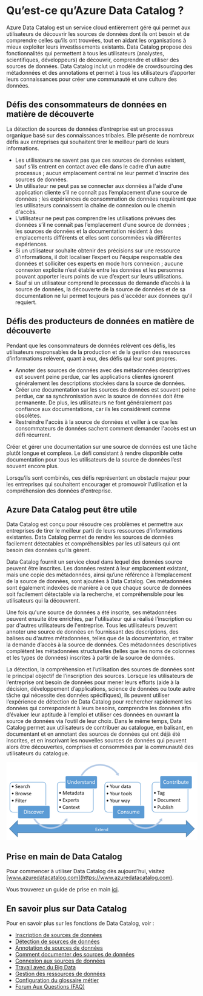 <properties
   pageTitle="Qu’est-ce qu’Azure Data Catalog | Microsoft Azure"
   description="Cet article présente Microsoft Azure Data Catalog, notamment ses fonctionnalités et les problèmes qu’il peut résoudre. Data Catalog fournit des fonctionnalités qui permettent à tous les utilisateurs (analystes, scientifiques, développeurs) d’enregistrer, découvrir, comprendre et utiliser des sources de données."
   services="data-catalog"
   documentationCenter=""
   authors="steelanddata"
   manager="NA"
   editor=""
   tags=""/>
<tags
   ms.service="data-catalog"
   ms.devlang="NA"
   ms.topic="get-started-article"
   ms.tgt_pltfrm="NA"
   ms.workload="data-catalog"
   ms.date="05/26/2016"
   ms.author="maroche"/>

# Qu’est-ce qu’Azure Data Catalog ?

Azure Data Catalog est un service cloud entièrement géré qui permet aux utilisateurs de découvrir les sources de données dont ils ont besoin et de comprendre celles qu’ils ont trouvées, tout en aidant les organisations à mieux exploiter leurs investissements existants. Data Catalog propose des fonctionnalités qui permettent à tous les utilisateurs (analystes, scientifiques, développeurs) de découvrir, comprendre et utiliser des sources de données. Data Catalog inclut un modèle de crowdsourcing des métadonnées et des annotations et permet à tous les utilisateurs d’apporter leurs connaissances pour créer une communauté et une culture des données.

## Défis des consommateurs de données en matière de découverte

La détection de sources de données d’entreprise est un processus organique basé sur des connaissances tribales. Elle présente de nombreux défis aux entreprises qui souhaitent tirer le meilleur parti de leurs informations.

-	Les utilisateurs ne savent pas que ces sources de données existent, sauf s’ils entrent en contact avec elle dans le cadre d'un autre processus ; aucun emplacement central ne leur permet d’inscrire des sources de données.
-	Un utilisateur ne peut pas se connecter aux données à l'aide d'une application cliente s’il ne connaît pas l’emplacement d’une source de données ; les expériences de consommation de données requièrent que les utilisateurs connaissent la chaîne de connexion ou le chemin d'accès.
-	L’utilisateur ne peut pas comprendre les utilisations prévues des données s’il ne connaît pas l’emplacement d’une source de données ; les sources de données et la documentation résident à des emplacements différents et elles sont consommées via différentes expériences.
-	Si un utilisateur souhaite obtenir des précisions sur une ressource d'informations, il doit localiser l’expert ou l'équipe responsable des données et solliciter ces experts en mode hors connexion ; aucune connexion explicite n’est établie entre les données et les personnes pouvant apporter leurs points de vue d’expert sur leurs utilisations.
-  Sauf si un utilisateur comprend le processus de demande d’accès à la source de données, la découverte de la source de données et de sa documentation ne lui permet toujours pas d'accéder aux données qu'il requiert.

## Défis des producteurs de données en matière de découverte

Pendant que les consommateurs de données relèvent ces défis, les utilisateurs responsables de la production et de la gestion des ressources d’informations relèvent, quant à eux, des défis qui leur sont propres.

-	Annoter des sources de données avec des métadonnées descriptives est souvent peine perdue, car les applications clientes ignorent généralement les descriptions stockées dans la source de données.
-	Créer une documentation sur les sources de données est souvent peine perdue, car sa synchronisation avec la source de données doit être permanente. De plus, les utilisateurs ne font généralement pas confiance aux documentations, car ils les considèrent comme obsolètes.
- Restreindre l'accès à la source de données et veiller à ce que les consommateurs de données sachent comment demander l'accès est un défi récurrent.

Créer et gérer une documentation sur une source de données est une tâche plutôt longue et complexe. Le défi consistant à rendre disponible cette documentation pour tous les utilisateurs de la source de données l’est souvent encore plus.

Lorsqu’ils sont combinés, ces défis représentent un obstacle majeur pour les entreprises qui souhaitent encourager et promouvoir l'utilisation et la compréhension des données d'entreprise.

## Azure Data Catalog peut être utile

Data Catalog est conçu pour résoudre ces problèmes et permettre aux entreprises de tirer le meilleur parti de leurs ressources d’informations existantes. Data Catalog permet de rendre les sources de données facilement détectables et compréhensibles par les utilisateurs qui ont besoin des données qu’ils gèrent.

Data Catalog fournit un service cloud dans lequel des données source peuvent être inscrites. Les données restent à leur emplacement existant, mais une copie des métadonnées, ainsi qu’une référence à l’emplacement de la source de données, sont ajoutées à Data Catalog. Ces métadonnées sont également indexées de manière à ce que chaque source de données soit facilement détectable via la recherche, et compréhensible pour les utilisateurs qui la découvrent.

Une fois qu'une source de données a été inscrite, ses métadonnées peuvent ensuite être enrichies, par l'utilisateur qui a réalisé l’inscription ou par d'autres utilisateurs de l'entreprise. Tous les utilisateurs peuvent annoter une source de données en fournissant des descriptions, des balises ou d'autres métadonnées, telles que de la documentation, et traiter la demande d’accès à la source de données. Ces métadonnées descriptives complètent les métadonnées structurelles (telles que les noms de colonnes et les types de données) inscrites à partir de la source de données.

La détection, la compréhension et l’utilisation des sources de données sont le principal objectif de l’inscription des sources. Lorsque les utilisateurs de l’entreprise ont besoin de données pour mener leurs efforts (aide à la décision, développement d’applications, science de données ou toute autre tâche qui nécessite des données spécifiques), ils peuvent utiliser l’expérience de détection de Data Catalog pour rechercher rapidement les données qui correspondent à leurs besoins, comprendre les données afin d’évaluer leur aptitude à l’emploi et utiliser ces données en ouvrant la source de données via l’outil de leur choix. Dans le même temps, Data Catalog permet aux utilisateurs de contribuer au catalogue, en balisant, en documentant et en annotant des sources de données qui ont déjà été inscrites, et en inscrivant les nouvelles sources de données qui peuvent alors être découvertes, comprises et consommées par la communauté des utilisateurs du catalogue.

![Fonctionnalités Data Catalog](./media/data-catalog-what-is-data-catalog/data-catalog-capabilities.png)

## Prise en main de Data Catalog

Pour commencer à utiliser Data Catalog dès aujourd’hui, visitez [www.azuredatacatalog.com](https://www.azuredatacatalog.com).

Vous trouverez un guide de prise en main [ici](data-catalog-get-started.md).

## En savoir plus sur Data Catalog

Pour en savoir plus sur les fonctions de Data Catalog, voir :

* [Inscription de sources de données](data-catalog-how-to-register.md)
* [Détection de sources de données](data-catalog-how-to-discover.md)
* [Annotation de sources de données](data-catalog-how-to-annotate.md)
* [Comment documenter des sources de données](data-catalog-how-to-documentation.md)
* [Connexion aux sources de données](data-catalog-how-to-connect.md)
* [Travail avec du Big Data](data-catalog-how-to-big-data.md)
* [Gestion des ressources de données](data-catalog-how-to-manage.md)
* [Configuration du glossaire métier](data-catalog-how-to-business-glossary.md)
* [Forum Aux Questions (FAQ)](data-catalog-frequently-asked-questions.md)

<!---HONumber=AcomDC_0601_2016-->